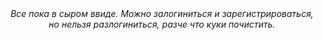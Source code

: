 <center><i>
Все пока в сыром ввиде. Можно залогиниться и зарегистрироваться, но нельзя разлогиниться, разче что куки почистить.</center></i> 
